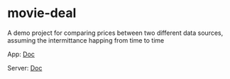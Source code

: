 # movie-deal

A demo project for comparing prices between two different data sources, assuming the intermittance happing from time to time

App: [Doc](app/README.md)

Server: [Doc](server/Readme.md)
